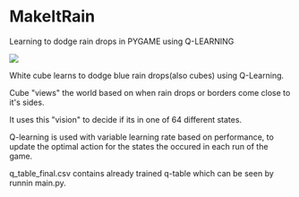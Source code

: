 # MakeItRain
Learning to dodge rain drops in PYGAME using Q-LEARNING

<img src="https://imgflip.com/embed/40h1n9">

White cube learns to dodge blue rain drops(also cubes) using Q-Learning.

Cube "views" the world based on when rain drops or borders come close to it's sides.

It uses this "vision" to decide if its in one of 64 different states.

Q-learning is used with variable learning rate based on performance, to update the optimal action for the states the occured in each run of the game.

q_table_final.csv contains already trained q-table which can be seen by runnin main.py.
